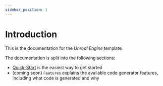 ```yaml
---
sidebar_position: 1
---
```


# Introduction

This is the documentation for the *Unreal Engine* template.

The documentation is split into the following sections:

* [Quick-Start](quickstart/index.md) is the easiest way to get started
* (coming soon) `Features` explains the available code generator features, including what code is generated and why